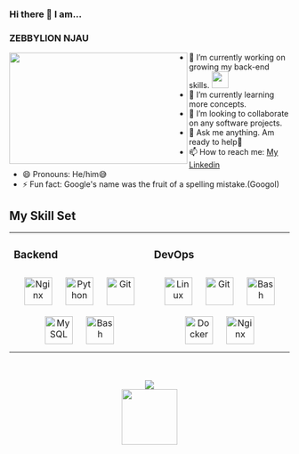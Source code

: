 ### Hi there 👋 I am...
### <a>ZEBBYLION NJAU</a>

<img align="left" height="200" width="320" alt="" src="https://raw.githubusercontent.com/iampavangandhi/iampavangandhi/master/gifs/coder.gif"/>

- 🔭 I’m currently working on growing my back-end skills. <img src="https://media.giphy.com/media/WUlplcMpOCEmTGBtBW/giphy.gif" width="30">
- 🌱 I’m currently learning more concepts.
- 👯 I’m looking to collaborate on any software projects.
- 💬 Ask me anything. Am ready to help💯
- 📫 How to reach me: <a href="https://www.linkedin.com/in/zebbylion-njau-3b6a6723b/">My Linkedin</a>
- 😄 Pronouns: He/him😅
- ⚡ Fun fact: Google's name was the fruit of a spelling mistake.(Googol)

## My Skill Set  
<table><tr><td valign="top" width="33%">

### Backend  
<div align="center">     
  <a href="https://www.nginx.com/" target="_blank"><img style="margin: 10px" src="https://profilinator.rishav.dev/skills-assets/nginx-original.svg" alt="Nginx" height="50" /></a>  
  <a href="https://www.python.org/" target="_blank"><img style="margin: 10px" src="https://profilinator.rishav.dev/skills-assets/python-original.svg" alt="Python" height="50" /></a>  
  <a href="https://github.com/" target="_blank"><img style="margin: 10px" src="https://profilinator.rishav.dev/skills-assets/git-scm-icon.svg" alt="Git" height="50" /></a>  
  <a href="https://www.mysql.com/" target="_blank"><img style="margin: 10px" src="https://profilinator.rishav.dev/skills-assets/mysql-original-wordmark.svg" alt="MySQL" height="50" /></a>  
  <a href="https://www.gnu.org/software/bash/" target="_blank"><img style="margin: 10px" src="https://profilinator.rishav.dev/skills-assets/gnu_bash-icon.svg" alt="Bash" height="50" /></a> 
</td><td valign="top" width="33%">



### DevOps  
<div align="center">  
  <a href="https://www.linux.org/" target="_blank"><img style="margin: 10px" src="https://profilinator.rishav.dev/skills-assets/linux-original.svg" alt="Linux" height="50" /></a>  
  <a href="https://github.com/" target="_blank"><img style="margin: 10px" src="https://profilinator.rishav.dev/skills-assets/git-scm-icon.svg" alt="Git" height="50" /></a>  
  <a href="https://www.gnu.org/software/bash/" target="_blank"><img style="margin: 10px" src="https://profilinator.rishav.dev/skills-assets/gnu_bash-icon.svg" alt="Bash" height="50" /></a>  
  <a href="https://www.docker.com/" target="_blank"><img style="margin: 10px" src="https://profilinator.rishav.dev/skills-assets/docker-original-wordmark.svg" alt="Docker" height="50" /></a>  
  <a href="https://www.nginx.com/" target="_blank"><img style="margin: 10px" src="https://profilinator.rishav.dev/skills-assets/nginx-original.svg" alt="Nginx" height="50" /></a>    
</div>
  
  

</td></tr>
</table>  
<br/>   
<br/>  

<div align="center">
  <img src="https://komarev.com/ghpvc/?username=zebbyG&&style=flat-square" align="center" />
</div>

<div align="center">
  <img src="https://media.giphy.com/media/M9gbBd9nbDrOTu1Mqx/giphy.gif" width="100"/>
</div>
